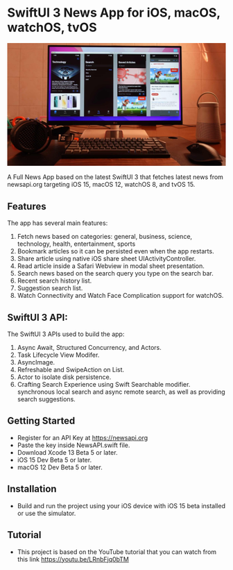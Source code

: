 # SwiftUI 3 News App for iOS, macOS, watchOS, tvOS

![Alt text](./promo.jpg?raw=true "SwiftUI News App")

A Full News App based on the latest SwiftUI 3 that fetches latest news from newsapi.org targeting iOS 15, macOS 12, watchOS 8, and tvOS 15.

## Features
The app has several main features:
1. Fetch news based on categories: general, business, science, technology, health, entertainment, sports
2. Bookmark articles so it can be persisted even when the app restarts.
3. Share article using native iOS share sheet UIActivityController.
4. Read article inside a Safari Webview in modal sheet presentation.
5. Search news based on the search query you type on the search bar.
6. Recent search history list.
7. Suggestion search list.
8. Watch Connectivity and Watch Face Complication support for watchOS.

## SwiftUI 3 API:
The SwiftUI 3 APIs used to build the app:
1. Async Await, Structured Concurrency, and Actors.
2. Task Lifecycle View Modifer.
3. AsyncImage.
4. Refreshable and SwipeAction on List.
6. Actor to isolate disk persistence.
7. Crafting Search Experience using Swift Searchable modifier. synchronous local search and async remote search, as well as providing search suggestions.

## Getting Started
- Register for an API Key at https://newsapi.org
- Paste the key inside NewsAPI.swift file.
- Download Xcode 13 Beta 5 or later.
- iOS 15 Dev Beta 5 or later.
- macOS 12 Dev Beta 5 or later.

## Installation
- Build and run the project using your iOS device with iOS 15 beta installed or use the simulator.

## Tutorial
- This project is based on the YouTube tutorial that you can watch from this link https://youtu.be/LRnbFjq0bTM
